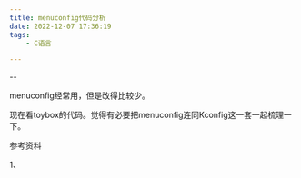 ```yaml
---
title: menuconfig代码分析
date: 2022-12-07 17:36:19
tags:
	- C语言

---
```


--

menuconfig经常用，但是改得比较少。

现在看toybox的代码。觉得有必要把menuconfig连同Kconfig这一套一起梳理一下。



参考资料

1、

